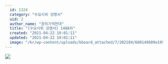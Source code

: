 ```yaml
---
  id: 1324
  category: "수요시위 성명서"
  uid: 2
  author_name: "정의기억연대"
  title: "[수요시위 성명서] 1488차"
  created: "2021-04-22 19:01:11"
  updated: "2021-04-22 19:01:11"
  image: "/kr/wp-content/uploads/kboard_attached/7/202104/608149609e1994048647.jpg"
---
```

![](/kr/wp-content/uploads/kboard_attached/7/202104/608149609e1994048647.jpg)